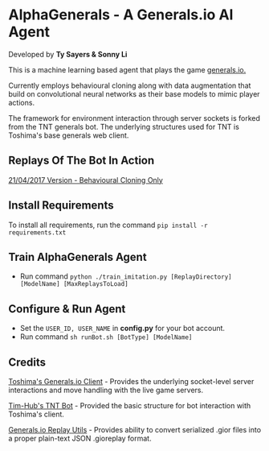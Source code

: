 # AlphaGenerals - A Generals.io AI Agent
Developed by **Ty Sayers & Sonny Li**

This is a machine learning based agent that plays the game [generals.io.](http://bot.generals.io) 

Currently employs behavioural cloning along with data augmentation that build on convolutional neural networks as their base models to mimic player actions.

The framework for environment interaction through server sockets is forked from the TNT generals bot. The underlying structures used for TNT is Toshima's base generals web client.

## Replays Of The Bot In Action
[21/04/2017 Version - Behavioural Cloning Only](http://bot.generals.io/replays/Sx01pGdAe)

## Install Requirements
To install all requirements, run the command `pip install -r requirements.txt`

## Train AlphaGenerals Agent
- Run command `python ./train_imitation.py [ReplayDirectory] [ModelName] [MaxReplaysToLoad]`

## Configure & Run Agent
- Set the `USER_ID, USER_NAME` in **config.py** for your bot account.
- Run command `sh runBot.sh [BotType] [ModelName]`

## Credits
[Toshima's Generals.io Client](https://github.com/toshima/generalsio) - Provides the underlying socket-level server interactions and move handling with the live game servers.

[Tim-Hub's TNT Bot](https://github.com/tim-hub/generals.io-python-bot-TNT) - Provided the basic structure for bot interaction with Toshima's client.

[Generals.io Replay Utils](https://github.com/vzhou842/generals.io-Replay-Utils) - Provides ability to convert serialized .gior files into a proper plain-text JSON .gioreplay format.